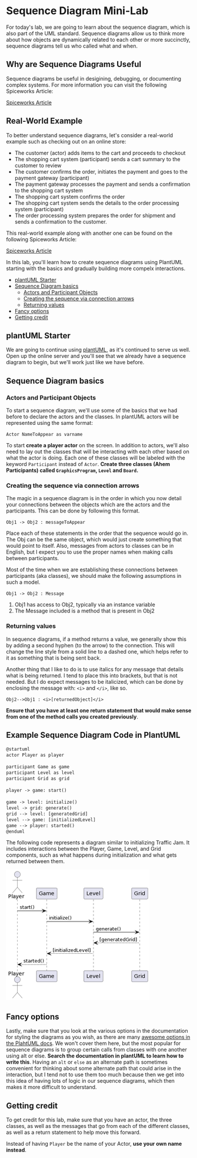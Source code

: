 # Sequence Diagram Mini-Lab

For today's lab, we are going to learn about the sequence diagram,
which is also part of the UML standard.
Sequence diagrams allow us to think more about how objects are dynamically related to each other
or more succinctly,
sequence diagrams tell us who called what and when.

## Why are Sequence Diagrams Useful

Sequence diagrams be useful in desigining, debugging, or documenting complex systems.
For more information you can visit the following Spiceworks Article:

[Spiceworks Article](https://www.spiceworks.com/tech/devops/articles/sequence-diagram/)

## Real-World Example

To better understand sequence diagrams, let's consider a real-world example such as checking out
on an online store:

- The customer (actor) adds items to the cart and proceeds to checkout
- The shopping cart system (participant) sends a cart summary to the customer to review
- The customer confirms the order, initiates the payment and goes to the payment gateway (participant)
- The payment gateway processes the payment and sends a confirmation to the shopping cart system
- The shopping cart system confirms the order
- The shopping cart system sends the details to the order processing system (participant)
- The order processing system prepares the order for shipment and sends a confirmation to the customer.

This real-world example along with another one can be found on the following Spiceworks Article:

[Spiceworks Article](https://www.spiceworks.com/tech/devops/articles/sequence-diagram/)

In this lab, you'll learn how to create sequence diagrams using PlantUML
starting with the basics and gradually building more compelx interactions.

- [plantUML Starter](#plantuml-starter)
- [Sequence Diagram basics](#sequence-diagram-basics)
    - [Actors and Participant Objects](#actors-and-participant-objects)
    - [Creating the sequence via connection arrows](#creating-the-sequence-via-connection-arrows)
    - [Returning values](#returning-values)
- [Fancy options](#fancy-options)
- [Getting credit](#getting-credit)

## plantUML Starter

We are going to continue using [plantUML](https://plantuml.com),
as it's continued to serve us well.
Open up the online server and you'll see that we already have a sequence diagram to begin,
but we'll work just like we have before.

## Sequence Diagram basics

### Actors and Participant Objects

To start a sequence diagram,
we'll use some of the basics that we had before to declare the actors and the classes.
In plantUML actors will be represented using the same format:

```plantuml
Actor NameToAppear as varname
```

To start **create a player actor** on the screen.
In addition to actors,
we'll also need to lay out the classes
that will be interacting with each other based on what the actor is doing.
Each one of these classes will be labeled
with the keyword ```Participant``` instead of ```Actor```.
**Create three classes (Ahem Participants) called ```GraphicsProgram```,
```Level``` and ```Board```.**

### Creating the sequence via connection arrows

The magic in a sequence diagram is in the order
in which you now detail your connections
between the objects which are the actors and the participants.
This can be done by following this format.

```plantuml
Obj1 -> Obj2 : messageToAppear
```

Place each of these statements in the order that the sequence would go in.
The Obj can be the same object,
which would just create something that would point to itself.
Also,
messages from actors to classes can be in English,
but I expect you to use the proper names when making calls between participants.

Most of the time when we are establishing these connections between participants (aka classes),
we should make the following assumptions in such a model.

```plantuml
Obj1 -> Obj2 : Message
```

1. Obj1 has access to Obj2,
typically via an instance variable
1. The Message included is a method that is present in Obj2

### Returning values

In sequence diagrams,
if a method returns a value,
we generally show this by adding a second hyphen (to the arrow) to the connection.
This will change the line style from a solid line to a dashed one,
which helps refer to it as something that is being sent back.

Another thing that I like to do
is to use italics for any message
that details what is being returned.
I tend to place this into brackets,
but that is not needed.
But I do expect messages to be italicized,
which can be done by enclosing the message with:
```<i>``` and ```</i>```,
like so.

```plantuml
Obj2-->Obj1 : <i>[returnedObject]</i>
```

**Ensure that you have at least one return statement
that would make sense from one of the method calls you created previously**.

## Example Sequence Diagram Code in PlantUML

```plantuml
@startuml
actor Player as player

participant Game as game
participant Level as level
participant Grid as grid

player -> game: start()

game -> level: initialize()
level -> grid: generate()
grid --> level: [generatedGrid]
level --> game: [initializedLevel]
game --> player: started()
@enduml
```

The following code represents a diagram similar to initializing Traffic Jam.
It includes interactions between the Player, Game, Level, and Grid components,
such as what happens during initialization and what gets returned between them.

![Screenshot of PlantUML with the following code above.](lab67media/plantUML.png)

## Fancy options

Lastly,
make sure that you look at the various options in the documentation
for styling the diagrams as you wish,
as there are many
[awesome options in the PlahtUML docs](https://plantuml.com/sequence-diagram).
We won't cover them here,
but the most popular for sequence diagrams
is to group certain calls from classes with one another using alt or else.
**Search the documentation in plantUML to learn how to write this**.
Having an ```alt``` or ```else``` as an alternate path
is sometimes convenient for thinking about some alternate path
that could arise in the interaction,
but I tend not to use them too much
because then we get into this idea of having lots of logic in our sequence diagrams,
which then makes it more difficult to understand.

## Getting credit

To get credit for this lab,
make sure that you have an actor,
the three classes,
as well as the messages that go from each of the different classes,
as well as a return statement to help move this forward.

Instead of having ```Player``` be the name of your Actor,
**use your own name instead**.
